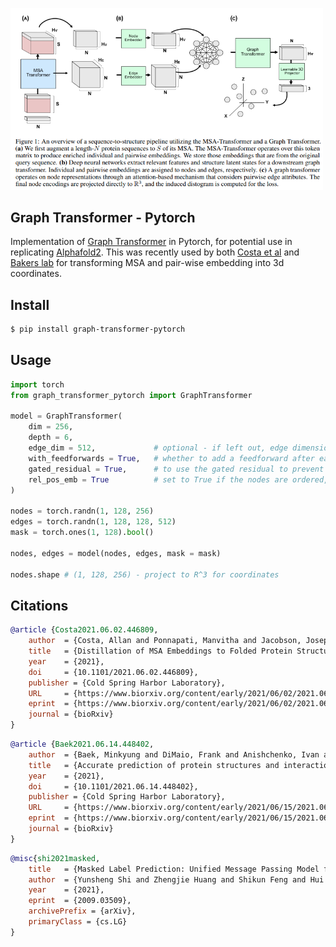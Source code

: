 <img src="./graph-transformer.png" width="500px"></img>

## Graph Transformer - Pytorch

Implementation of <a href="https://arxiv.org/abs/2009.03509">Graph Transformer</a> in Pytorch, for potential use in replicating <a href="https://github.com/lucidrains/alphafold2">Alphafold2</a>. This was recently used by both <a href="https://www.biorxiv.org/content/10.1101/2021.06.02.446809v1">Costa et al</a> and <a href="https://www.biorxiv.org/content/10.1101/2021.06.14.448402v1">Bakers lab</a> for transforming MSA and pair-wise embedding into 3d coordinates.

## Install

```bash
$ pip install graph-transformer-pytorch
```

## Usage

```python
import torch
from graph_transformer_pytorch import GraphTransformer

model = GraphTransformer(
    dim = 256,
    depth = 6,
    edge_dim = 512,             # optional - if left out, edge dimensions is assumed to be the same as the node dimensions above
    with_feedforwards = True,   # whether to add a feedforward after each attention layer, suggested by literature to be needed
    gated_residual = True,      # to use the gated residual to prevent over-smoothing
    rel_pos_emb = True          # set to True if the nodes are ordered, default to False
)

nodes = torch.randn(1, 128, 256)
edges = torch.randn(1, 128, 128, 512)
mask = torch.ones(1, 128).bool()

nodes, edges = model(nodes, edges, mask = mask)

nodes.shape # (1, 128, 256) - project to R^3 for coordinates
```

## Citations

```bibtex
@article {Costa2021.06.02.446809,
    author  = {Costa, Allan and Ponnapati, Manvitha and Jacobson, Joseph M. and Chatterjee, Pranam},
    title   = {Distillation of MSA Embeddings to Folded Protein Structures with Graph Transformers},
    year    = {2021},
    doi     = {10.1101/2021.06.02.446809},
    publisher = {Cold Spring Harbor Laboratory},
    URL     = {https://www.biorxiv.org/content/early/2021/06/02/2021.06.02.446809},
    eprint  = {https://www.biorxiv.org/content/early/2021/06/02/2021.06.02.446809.full.pdf},
    journal = {bioRxiv}
}
```

```bibtex
@article {Baek2021.06.14.448402,
    author  = {Baek, Minkyung and DiMaio, Frank and Anishchenko, Ivan and Dauparas, Justas and Ovchinnikov, Sergey and Lee, Gyu Rie and Wang, Jue and Cong, Qian and Kinch, Lisa N. and Schaeffer, R. Dustin and Mill{\'a}n, Claudia and Park, Hahnbeom and Adams, Carson and Glassman, Caleb R. and DeGiovanni, Andy and Pereira, Jose H. and Rodrigues, Andria V. and van Dijk, Alberdina A. and Ebrecht, Ana C. and Opperman, Diederik J. and Sagmeister, Theo and Buhlheller, Christoph and Pavkov-Keller, Tea and Rathinaswamy, Manoj K and Dalwadi, Udit and Yip, Calvin K and Burke, John E and Garcia, K. Christopher and Grishin, Nick V. and Adams, Paul D. and Read, Randy J. and Baker, David},
    title   = {Accurate prediction of protein structures and interactions using a 3-track network},
    year    = {2021},
    doi     = {10.1101/2021.06.14.448402},
    publisher = {Cold Spring Harbor Laboratory},
    URL     = {https://www.biorxiv.org/content/early/2021/06/15/2021.06.14.448402},
    eprint  = {https://www.biorxiv.org/content/early/2021/06/15/2021.06.14.448402.full.pdf},
    journal = {bioRxiv}
}
```

```bibtex
@misc{shi2021masked,
    title   = {Masked Label Prediction: Unified Message Passing Model for Semi-Supervised Classification}, 
    author  = {Yunsheng Shi and Zhengjie Huang and Shikun Feng and Hui Zhong and Wenjin Wang and Yu Sun},
    year    = {2021},
    eprint  = {2009.03509},
    archivePrefix = {arXiv},
    primaryClass = {cs.LG}
}
```
